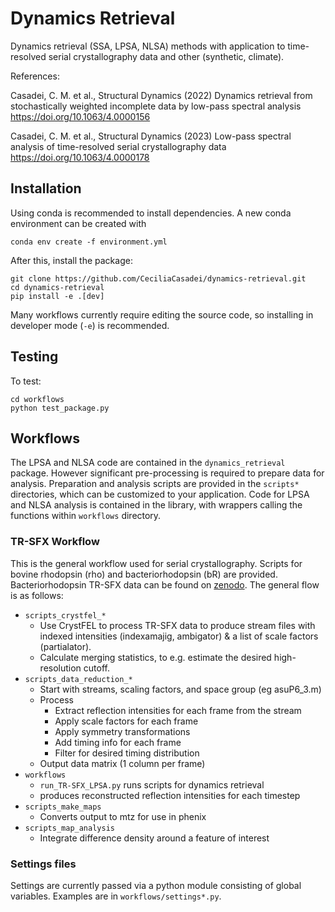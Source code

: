 # Dynamics Retrieval

Dynamics retrieval (SSA, LPSA, NLSA) methods with application to time-resolved serial crystallography data and other (synthetic, climate).

References:

Casadei, C. M. et al., Structural Dynamics (2022)
Dynamics retrieval from stochastically weighted incomplete data by low-pass spectral analysis
https://doi.org/10.1063/4.0000156

Casadei, C. M. et al., Structural Dynamics (2023)
Low-pass spectral analysis of time-resolved serial crystallography data
https://doi.org/10.1063/4.0000178

## Installation

Using conda is recommended to install dependencies. A new conda environment can
be created with

    conda env create -f environment.yml

After this, install the package:

    git clone https://github.com/CeciliaCasadei/dynamics-retrieval.git
    cd dynamics-retrieval
    pip install -e .[dev]

Many workflows currently require editing the source code, so installing in developer
mode (`-e`) is recommended.

## Testing

To test:

    cd workflows
    python test_package.py
## Workflows

The LPSA and NLSA code are contained in the `dynamics_retrieval` package.
However significant pre-processing is required to prepare data for analysis.
Preparation and analysis scripts are provided in the `scripts*` directories,
which can be customized to your application. Code for LPSA and NLSA analysis is
contained in the library, with wrappers calling the functions within
`workflows` directory.

### TR-SFX Workflow

This is the general workflow used for serial crystallography. Scripts for bovine
rhodopsin (rho) and bacteriorhodopsin (bR) are provided. Bacteriorhodopsin
TR-SFX data can be found on [zenodo](https://doi.org/10.5281/zenodo.7896581).
The general flow is as follows:

- `scripts_crystfel_*`
  - Use CrystFEL to process TR-SFX data to produce stream files 
    with indexed intensities (indexamajig, ambigator)
    & a list of scale factors (partialator).
  - Calculate merging statistics, 
    to e.g. estimate the desired high-resolution cutoff.
- `scripts_data_reduction_*`
  - Start with streams, scaling factors, and space group (eg asuP6_3.m)
  - Process
    - Extract reflection intensities for each frame from the stream
    - Apply scale factors for each frame
    - Apply symmetry transformations
    - Add timing info for each frame
    - Filter for desired timing distribution
  - Output data matrix (1 column per frame)
- `workflows`
  - `run_TR-SFX_LPSA.py` runs scripts for dynamics retrieval
  - produces reconstructed reflection intensities for each timestep
- `scripts_make_maps`
  - Converts output to mtz for use in phenix
- `scripts_map_analysis`
  - Integrate difference density around a feature of interest

### Settings files

Settings are currently passed via a python module consisting of global
variables. Examples are in `workflows/settings*.py`.
